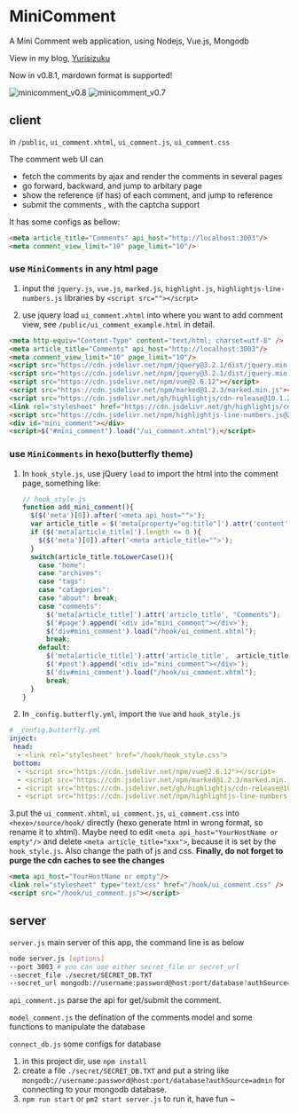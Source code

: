 # MiniComment

A Mini Comment web application, using Nodejs, Vue.js,  Mongodb

View in my blog,  [Yurisizuku](https://blog.schnee.moe/comments/)  

Now in v0.8.1, mardown format is supported!

![minicomment_v0.8](screenshot/minicomment_v0.8_markdown.png)
![minicomment_v0.7](screenshot/minicomment_v0.7.png)

## client

in  `/public`,  `ui_comment.xhtml`, `ui_comment.js`, `ui_comment.css`

The comment web UI can  

- fetch the comments by ajax and render the comments in several pages
- go forward, backward, and jump to arbitary page
- show the reference (if has) of each comment, and jump to reference
- submit the comments , with the captcha support

It has some configs as bellow:

```html
<meta article_title="Comments" api_host="http://localhost:3003"/>
<meta comment_view_limit="10" page_limit="10"/>
```

### use `MiniComments` in any html page

1. input the `jquery.js`, `vue.js`, `marked.js`, `highlight.js`, `highlightjs-line-numbers.js` libraries by `<script src=""></scrpt>`

2. use jquery load `ui_comment.xhtml` into where you want to add comment view, see `/public/ui_comment_example.html` in detail. 

```html
<meta http-equiv="Content-Type" content="text/html; charset=utf-8" />
<meta article_title="Comments" api_host="http://localhost:3003"/>
<meta comment_view_limit="10" page_limit="10"/>
<script src="https://cdn.jsdelivr.net/npm/jquery@3.2.1/dist/jquery.min.js"></script>
<script src="https://cdn.jsdelivr.net/npm/jquery@3.2.1/dist/jquery.min.js"></script>
<script src="https://cdn.jsdelivr.net/npm/vue@2.6.12"></script>
<script src="https://cdn.jsdelivr.net/npm/marked@1.2.3/marked.min.js"></script>
<script src="https://cdn.jsdelivr.net/gh/highlightjs/cdn-release@10.1.2/build/highlight.js"></script>
<link rel="stylesheet" href="https://cdn.jsdelivr.net/gh/highlightjs/cdn-release@10.1.2/build/styles/vs.min.css"/>
<script src="https://cdn.jsdelivr.net/npm/highlightjs-line-numbers.js@2.8.0/dist/highlightjs-line-numbers.min.js"></script>
<div id="mini_comment"></div>
<script>$("#mini_comment").load("/ui_comment.xhtml");</script>
```

### use `MiniComments` in hexo(butterfly theme) 

1. In `hook_style.js`, use  jQuery  `load` to import the html into the comment page, something like:

   ```javascript
   // hook_style.js
   function add_mini_comment(){
     $($('meta')[0]).after('<meta api_host="">');
     var article_title = $('meta[property="og:title"]').attr('content');
     if ($('meta[article_title]').length <= 0 ){
       $($('meta')[0]).after('<meta article_title="">');
     }
     switch(article_title.toLowerCase()){
       case "home":
       case "archives":
       case "tags":
       case "catagories":
       case "about": break;
       case "comments":
         $('meta[article_title]').attr('article_title', "Comments");
         $('#page').append('<div id="mini_comment"></div>');
         $('div#mini_comment').load("/hook/ui_comment.xhtml");
         break;
       default:
         $('meta[article_title]').attr('article_title',  article_title);
         $('#post').append('<div id="mini_comment"></div>');
         $('div#mini_comment').load("/hook/ui_comment.xhtml");
         break;
     }
   }
   ```

2. In `_config.butterfly.yml`,   import the `Vue` and `hook_style.js`

```yml
# _config.butterfly.yml 
inject:
 head:
  - <link rel="stylesheet" href="/hook/hook_style.css">
 bottom:
  - <script src="https://cdn.jsdelivr.net/npm/vue@2.6.12"></script>
  - <script src="https://cdn.jsdelivr.net/npm/marked@1.2.3/marked.min.js"></script>
  - <script src="https://cdn.jsdelivr.net/gh/highlightjs/cdn-release@10.1.2/build/highlight.js"></script>
  - <script src="https://cdn.jsdelivr.net/npm/highlightjs-line-numbers.js@2.8.0/dist/highlightjs-line-numbers.min.js"></script>
```

3.put the `ui_comment.xhtml`, `ui_comment.js`, `ui_comment.css` into `<hexo>/source/hook/` directly (hexo generate html in wrong format, so rename it to xhtml). Maybe need to edit `<meta api_host="YourHostName or empty"/>` and delete `<meta article_title="xxx">`, because it is set by the `hook_style.js`. Also change the path of js and css.
**Finally, do not forget to purge the cdn caches to see the changes**

```html
<meta api_host="YourHostName or empty"/>
<link rel="stylesheet" type="text/css" href="/hook/ui_comment.css" />
<script src="/hook/ui_comment.js"></script>
```

## server

`server.js`  main server of this app, the command line is as below
``` bash
node server.js [options]
--port 3003 # you can use either secret_file or secret_url
--secret_file ./secret/SECRET_DB.TXT
--secret_url mongodb://username:password@host:port/database?authSource=admin
```

`api_comment.js` parse the api for get/submit the comment.

`model_comment.js`  the defination of the comments model and some functions to manipulate the database

`connect_db.js` some configs for database

1. in this project dir, use `npm install`
2. create a file `./secret/SECRET_DB.TXT` and put a  string like `mongodb://username:password@host:port/database?authSource=admin` for connecting to your mongodb database.
3. `npm run start` or `pm2 start server.js` to run it, have fun ~
